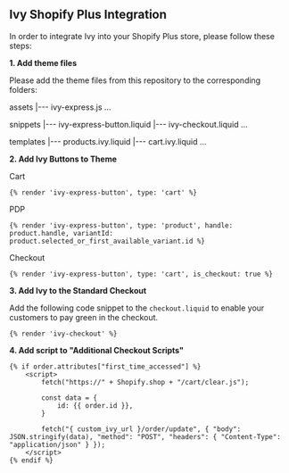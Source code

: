 ## Ivy Shopify Plus Integration

In order to integrate Ivy into your Shopify Plus store, please follow these steps:

**1. Add theme files**

Please add the theme files from this repository to the corresponding folders:

assets
|--- ivy-express.js
...

snippets
|--- ivy-express-button.liquid
|--- ivy-checkout.liquid
...

templates
|--- products.ivy.liquid
|--- cart.ivy.liquid
...

**2. Add Ivy Buttons to Theme**

Cart

```liquid
{% render 'ivy-express-button', type: 'cart' %}
```

PDP

```liquid
{% render 'ivy-express-button', type: 'product', handle: product.handle, variantId: product.selected_or_first_available_variant.id %}
```

Checkout

```liquid
{% render 'ivy-express-button', type: 'cart', is_checkout: true %}
```

**3. Add Ivy to the Standard Checkout**

Add the following code snippet to the `checkout.liquid` to enable your customers to pay green in the checkout.

```liquid
{% render 'ivy-checkout' %}
```

**4. Add script to "Additional Checkout Scripts"**

```liquid
{% if order.attributes["first_time_accessed"] %}
    <script>
        fetch("https://" + Shopify.shop + "/cart/clear.js");

        const data = {
            id: {{ order.id }},
        }

        fetch("{ custom_ivy_url }/order/update", { "body": JSON.stringify(data), "method": "POST", "headers": { "Content-Type": "application/json" } });
    </script>
{% endif %}
```
